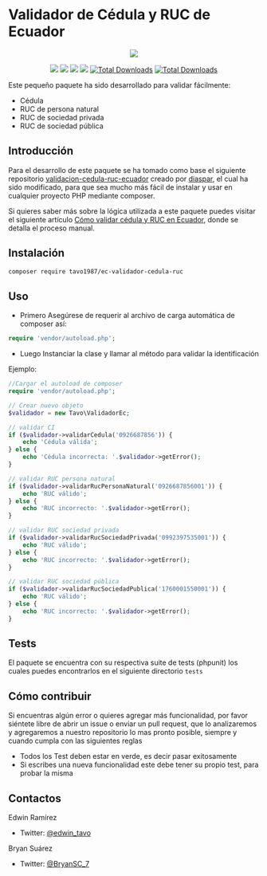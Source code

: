 Validador de Cédula y RUC de Ecuador
=============================
<p align="center"><img src="http://res.cloudinary.com/edwin/image/upload/v1496095463/cedulaLogo_lmct8r.png"/></p>

<p align="center">
<a href="https://app.codeship.com/projects/222775"><img src="https://app.codeship.com/projects/67213cf0-26f5-0135-0866-026545364f16/status?branch=master"></a>
<a href="https://packagist.org/packages/tavo1987/ec-validador-cedula-ruc"><img src="https://img.shields.io/badge/Packagist-v1.0.0-orange.svg?style=flat-square"></a>
<a href="https://styleci.io/repos/92779185"><img src="https://styleci.io/repos/92779185/shield"></a>
<a href="https://packagist.org/packages/tavo1987/ec-validador-cedula-ruc"><img src="https://img.shields.io/github/license/mashape/apistatus.svg?style=flat-square"></a>
<a href="https://packagist.org/packages/tavo1987/ec-validador-cedula-ruc"><img src="https://poser.pugx.org/tavo1987/ec-validador-cedula-ruc/downloads" alt="Total Downloads"></a>
<a href="https://packagist.org/packages/tavo1987/ec-validador-cedula-ruc"><img src="https://poser.pugx.org/tavo1987/ec-validador-cedula-ruc/v/stable" alt="Total Downloads"></a>
</p>

Este pequeño paquete ha sido desarrollado para validar fácilmente:

- Cédula
- RUC de persona natural
- RUC de sociedad privada
- RUC de sociedad pública

Introducción
-------------

Para el desarrollo de este paquete se ha tomado como base el siguiente repositorio [validacion-cedula-ruc-ecuador](https://github.com/diaspar/validacion-cedula-ruc-ecuador) creado por [diaspar](https://github.com/diaspar),
el cual ha sido modificado, para que sea mucho más fácil de instalar y usar en  cualquier proyecto PHP mediante composer.

Si quieres saber más sobre la lógica utilizada a este paquete puedes visitar el siguiente artículo [Cómo validar cédula y RUC en Ecuador](https://medium.com/@bryansuarez/c%C3%B3mo-validar-c%C3%A9dula-y-ruc-en-ecuador-b62c5666186f), donde se detalla el proceso manual.
 
Instalación
----
```bash
composer require tavo1987/ec-validador-cedula-ruc
```

Uso
----

- Primero Asegúrese de requerir al archivo de carga automática de composer así:

```php
require 'vendor/autoload.php';
```

- Luego Instanciar la clase y llamar al método para validar la identificación

Ejemplo:

```php
//Cargar el autoload de composer
require 'vendor/autoload.php';

// Crear nuevo objeto
$validador = new Tavo\ValidadorEc;

// validar CI
if ($validador->validarCedula('0926687856')) {
    echo 'Cédula válida';
} else {
    echo 'Cédula incorrecta: '.$validador->getError();
}

// validar RUC persona natural
if ($validador->validarRucPersonaNatural('0926687856001')) {
    echo 'RUC válido';
} else {
    echo 'RUC incorrecto: '.$validador->getError();
}

// validar RUC sociedad privada
if ($validador->validarRucSociedadPrivada('0992397535001')) {
    echo 'RUC válido';
} else {
    echo 'RUC incorrecto: '.$validador->getError();
}

// validar RUC sociedad pública
if ($validador->validarRucSociedadPublica('1760001550001')) {
    echo 'RUC válido';
} else {
    echo 'RUC incorrecto: '.$validador->getError();
}
```


Tests
-------

El paquete se encuentra con su respectiva suite de tests (phpunit) los cuales puedes encontrarlos 
en el siguiente directorio `tests`

Cómo contribuir
------------

Si encuentras algún error o quieres agregar más funcionalidad, por favor siéntete libre de abrir un issue o enviar un pull request, que
lo analizaremos y agregaremos a nuestro repositorio lo mas pronto posible, siempre y cuando cumpla con las siguientes reglas

- Todos los Test deben estar en verde, es decir pasar exitosamente
- Si escribes una nueva funcionalidad este debe tener su propio test, para probar la misma

Contactos
------------
Edwin Ramírez 
- Twitter: [@edwin_tavo](https://twitter.com/edwin_tavo)

Bryan Suárez 
- Twitter: [@BryanSC_7](https://twitter.com/BryanSC_7)